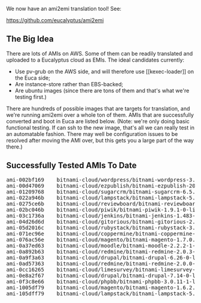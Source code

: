 We now have an ami2emi translation tool!  See:

https://github.com/eucalyptus/ami2emi

## The Big Idea

There are lots of AMIs on AWS.  Some of them can be readily translated and uploaded to a Eucalyptus cloud as EMIs.  The ideal candidates currently:

* Use pv-grub on the AWS side, and will therefore use [[kexec-loader]] on the Euca side;
* Are instance-store rather than EBS-backed;
* Are ubuntu images (since there are tons of them and that's what we're testing first.)

There are hundreds of possible images that are targets for translation, and we're running ami2emi over a whole ton of them.  AMIs that are successfully converted and boot in Euca are listed below.  (Note: we're only doing basic functional testing. If can ssh to the new image, that's all we can really test in an automatable fashion. There may well be configuration issues to be resolved after moving the AMI over, but this gets you a large part of the way there.)

## Successfully Tested AMIs To Date

<pre>
ami-002bf169	bitnami-cloud/wordpress/bitnami-wordpress-3.3.2-0-multisite-linux-ubuntu-12.04-x86_64-s3.manifest.xml
ami-00d47069	bitnami-cloud/ezpublish/bitnami-ezpublish-2012.4-0-linux-ubuntu-12.04-x86_64-s3.manifest.xml
ami-01209768	bitnami-cloud/sugarcrm/bitnami-sugarcrm-6.5.4-0-linux-ubuntu-12.04.2-x86_64-s3.manifest.xml
ami-022a946b	bitnami-cloud/lampstack/bitnami-lampstack-5.3.17-1-linux-ubuntu-12.04.1-x86_64-s3.manifest.xml
ami-0275ce6b	bitnami-cloud/reviewboard/bitnami-reviewboard-1.6.13-0-linux-ubuntu-12.04.1-x86_64-s3.manifest.xml
ami-02bc046b	bitnami-cloud/piwik/bitnami-piwik-1.9.1-0-linux-ubuntu-12.04.1-x86_64-s3.manifest.xml
ami-03c1736a	bitnami-cloud/jenkins/bitnami-jenkins-1.483-0-linux-ubuntu-12.04.2-x86_64-s3.manifest.xml
ami-04d26d6d	bitnami-cloud/gitorious/bitnami-gitorious-2.3.1-0-linux-ubuntu-12.04.1-x86_64-s3.manifest.xml
ami-05d2016c	bitnami-cloud/rubystack/bitnami-rubystack-3.2.1-0-linux-x64-ubuntu-10.04.manifest.xml
ami-071ec96e	bitnami-cloud/coppermine/bitnami-coppermine-1.5.18-0-linux-x64-ubuntu-10.04.manifest.xml
ami-076ac56e	bitnami-cloud/magento/bitnami-magento-1.7.0.2-0-linux-ubuntu-12.04-x86_64-s3.manifest.xml
ami-0a37ed63	bitnami-cloud/moodle/bitnami-moodle-2.2.2-1-linux-ubuntu-12.04-x86_64-s3.manifest.xml
ami-0a892b63	bitnami-cloud/redmine/bitnami-redmine-2.0.3-0-linux-ubuntu-12.04-x86_64-s3.manifest.xml
ami-0a9f3a63	bitnami-cloud/drupal/bitnami-drupal-6.26-0-linux-ubuntu-12.04-x86_64-s3.manifest.xml
ami-0ad57363	bitnami-cloud/redmine/bitnami-redmine-2.0.0-0-linux-ubuntu-12.04-x86_64-s3.manifest.xml
ami-0cc16265	bitnami-cloud/limesurvey/bitnami-limesurvey-1.92plus20120608-0-linux-ubuntu-12.04-x86_64-s3.manifest.xml
ami-0e8a2f67	bitnami-cloud/drupal/bitnami-drupal-7.14-0-linux-ubuntu-12.04-x86_64-s3.manifest.xml
ami-0f3c8e66	bitnami-cloud/phpbb/bitnami-phpbb-3.0.11-1-linux-ubuntu-12.04.2-x86_64-s3.manifest.xml
ami-1005df79	bitnami-cloud/magento/bitnami-magento-1.6.2.0-0-linux-ubuntu-12.04-x86_64-s3.manifest.xml
ami-105dff79	bitnami-cloud/lampstack/bitnami-lampstack-5.3.14-0-linux-ubuntu-12.04-x86_64-s3.manifest.xml
</pre>